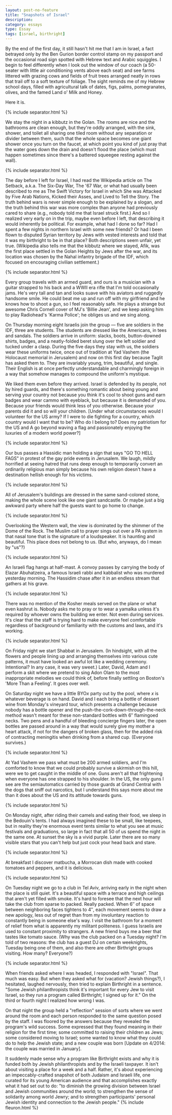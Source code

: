 ```yaml
---
layout: post-no-feature
title: "Snapshots of Israel"
description:
category: essays
type: Essay
tags: [israel, birthright]
---
```


By the end of the first day, it still hasn't hit me that I am in Israel, a fact betrayed only by the Ben Gurion border control stamp on my passport and the occasional road sign spotted with Hebrew text and Arabic squiggles. I begin to feel differently when I look out the window of our coach (a 50-seater with little air conditioning vents above each seat) and see farms littered with grazing cows and fields of fruit trees arranged neatly in rows that trail off to a soft texture of foliage. The sight reminds me of my Hebrew school days, filled with agricultural talk of dates, figs, palms, pomegranates, olives, and the famed Land o' Milk and Honey. 

Here it is.

{% include separator.html %}

We stay the night in a kibbutz in the Golan. The rooms are nice and the bathrooms are clean enough, but they're oddly arranged, with the sink, shower, and toilet all sharing one tiled room without any separation or divider between them, such that the whole space becomes one giant shower once you turn on the faucet, at which point you kind of just pray that the water goes down the drain and doesn't flood the place (which must happen sometimes since there's a battered squeegee resting against the wall).

{% include separator.html %}

The day before I left for Israel, I had read the Wikipedia article on The Setback, a.k.a. The Six-Day War, The '67 War, or what had usually been described to me as The Swift Victory for Israel in which She was Attacked by Five Arab Nations, Kicked their Asses, and Lived to Tell the Story. The truth behind wars is never simple enough to be explained by a slogan, and the truth behind this war was more complex than anyone had previously cared to share (e.g., nobody told me that Israel struck first.) And so I realized very early on in the trip, maybe even before I left, that describing it would inherently be political. For example, what had I done so far? Had I spent a few nights in northern Israel with some new friends? Or had I been flown to disputed Syrian territory by Jews with vested interests and told that it was my birthright to be in that place? Both descriptions seem unfair, yet true. (Wikipedia also tells me that the kibbutz where we stayed, Afik, was the first place settled in the Golan Heights by Jews after the war, and its location was chosen by the Nahal infantry brigade of the IDF, which focused on encouraging civilian settlement.)

{% include separator.html %}

Every group travels with an armed guard, and ours is a musician with a guitar strapped to his back and a WWII era rifle that I'm told occasionally jams. He's very tall and tan and looks suave with his aviators and ruggedly handsome smile. He could beat me up and run off with my girlfriend and he knows how to shoot a gun, so I feel reasonably safe. He plays a strange but awesome Chris Cornell cover of MJ's 'Billie Jean', and we keep asking him to play Radiohead's 'Karma Police'; he obliges us and we sing along.

On Thursday morning eight Israelis join the group &mdash; five are soldiers in the IDF, three are students. The students are dressed like the Americans, in tees and sandals. The soldiers arrive in uniform: slacks, boots, button-downed shirts, badges, and a neatly-folded beret slung over the left soldier and tucked under a clasp. During the five days they stay with us, the soldiers wear these uniforms twice, once out of tradition at Yad Vashem (the Holocaust memorial in Jerusalem) and now on this first day because Taglit has asked them to. They are invariably young, trim, beautiful, and single. Their English is at once perfectly understandable and charmingly foreign in a way that somehow manages to compound the uniform's mystique.

We liked them even before they arrived. Israel is defended by its people, not by hired guards, and there's something romantic about being young and serving your country not because you think it's cool to shoot guns and earn badges and wear cammo with eyeblack, but because it is demanded of you. Because your friends would think less of you otherwise. Because your parents did it and so will your children. [Under what circumstances would I volunteer for the US army? If I were to die fighting for a country, which country would I want that to be? Who do I belong to? Does my patriotism for the US and A go beyond waving a flag and passionately enjoying the luxuries of a modern world power?]

{% include separator.html %}

Our bus passes a Hassidic man holding a sign that says "GO TO HELL FAGS" in protest of the gay pride events in Jerusalem. We laugh, mildly horrified at seeing hatred that runs deep enough to temporarily convert an ordinarily religious man simply because his own religion doesn't have a destination hellish enough for his victims.

{% include separator.html %}

All of Jerusalem's buildings are dressed in the same sand-colored stone, making the whole scene look like one giant sandcastle. Or maybe just a big awkward party where half the guests want to go home to change.

{% include separator.html %}

Overlooking the Western wall, the view is dominated by the shimmer of the Dome of the Rock. The Muslim call to prayer sings out over a PA system in that nasal tone that is the signature of a loudspeaker. It is haunting and beautiful. This place does not belong to us. (But who, anyways, do I mean by "us"?)

{% include separator.html %}

An Israeli flag hangs at half-mast. A convoy passes by carrying the body of Elazar Abuhatzeira, a famous Israeli rabbi and kabbalist who was murdered yesterday morning. The Hassidim chase after it in an endless stream that gathers at his grave.

{% include separator.html %}

There was no mention of the Kosher meals served on the plane or what even kashrut is. Nobody asks me to pray or to wear a yamalka unless it's required by whoever owns the building we enter. Not even during services. It's clear that the staff is trying hard to make everyone feel comfortable regardless of background or familiarity with the customs and laws, and it's working.

{% include separator.html %}

On Friday night we start Shabbat in Jerusalem. (In hindsight, with all the flowers and people lining up and arranging themselves into various cute patterns, it must have looked an awful lot like a wedding ceremony. Intentional? In any case, it was very sweet.) Later, David, Adam and I perform a skit where we pretend to sing Adon Olam to the most inappropriate melodies we could think of, before finally settling on Boston's 'More Than a Feeling'. It goes over well.

On Saturday night we have a little BYO*x* party out by the pool, where *x* is whatever beverage is on hand. David and I each bring a bottle of dessert wine from Monday's vineyard tour, which presents a challenge because nobody has a bottle opener and the push-the-cork-down-through-the-neck method wasn't meant for these non-standard bottles with 6&#8243; flamingoed necks. Two pens and a handful of bleeding concierge fingers later, the open bottles are passed around in a way that would surely give my mother a heart attack, if not for the dangers of broken glass, then for the added risk of contracting meningitis when drinking from a shared cup. (Everyone survives.)

{% include separator.html %}

At Yad Vashem we pass what must be 200 armed soldiers, and I'm comforted to know that we could probably survive a skirmish on this hill, were we to get caught in the middle of one. Guns aren't all that frightening when everyone has one strapped to his shoulder. In the US, the only guns I see are the semiautomatics carried by those guards at Grand Central with the dogs that sniff out narcotics, but I understand this says more about me than it does about the US and its attitude towards guns.

{% include separator.html %}

On Monday night, after riding their camels and eating their food, we sleep in the Bedouin's tents. I had always imagined these to be small, like teepees, but in reality they're enormous event tents similar to what you see at music festivals and graduations, so large in fact that all 50 of us spend the night in the same one. At sunset the sky is a vivid purple. Later there are so many visible stars that you can't help but just cock your head back and stare.

{% include separator.html %}

At breakfast I discover matbucha, a Morrocan dish made with cooked tomatoes and peppers, and it is delicious.

{% include separator.html %}

On Tuesday night we go to a club in Tel Aviv, arriving early in the night when the place is still quiet. It's a beautiful space with a terrace and high ceilings that aren't yet filled with smoke. It's hard to foresee that the next hour will take the club from sparse to packed. Really packed. When 6&#8243; of space between neighboring faces tightens to 4&#8243;, each movement seems to draw a new apology, less out of regret than from my involuntary reaction to constantly being in someone else's way. I visit the bathroom for a moment of relief from what is apparently my militant politeness. I guess Israelis are used to constant proximity to strangers. A new friend buys me a beer that tastes like tomato sauce. (Why was the club packed on a Tuesday night? I'm told of two reasons: the club has a guest DJ on certain weeknights, Tuesday being one of them, and also there are other Birthright groups visiting. How many? Everyone?)

{% include separator.html %}

When friends asked where I was headed, I responded with "Israel". That much was easy. But when they asked what for (vacation? Jewish things?), I hesitated, laughed nervously, then tried to explain Birthright in a sentence. "Some Jewish philanthropists think it's important for every Jew to visit Israel, so they run a program called Birthright; I signed up for it." On the third or fourth night I realized how wrong I was.

On that night the group held a "reflection" session of sorts where we went around the room and each person responded to the same question posed by the staff. I was floored by the answers because they revealed the program's wild success. Some expressed that they found meaning in their religion for the first time; some committed to raising their children as Jews; some considered moving to Israel; some wanted to know what they could do to help the Jewish state; and a new couple was born [Update on 4/2014: the couple was married in January].

It suddenly made sense why a program like Birthright exists and why it is funded both by Jewish philanthropists and by the Israeli taxpayer. It isn't about visiting a place for a week and a half. Rather, it's about experiencing an impeccably-crafted snapshot of both Judaism and Israeli life, one curated for its young American audience and that accomplishes exactly what it had set out to do: "to diminish the growing division between Israel and Jewish communities around the world; to strengthen the sense of solidarity among world Jewry; and to strengthen participants' personal Jewish identity and connection to the Jewish people." {% include fleuron.html %}
